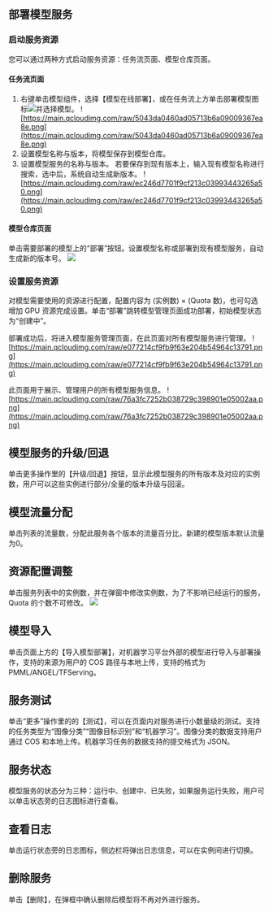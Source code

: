 ## 部署模型服务
### 启动服务资源
您可以通过两种方式启动服务资源：任务流页面、模型仓库页面。
#### 任务流页面
1. 右键单击模型组件，选择【模型在线部署】，或在任务流上方单击部署模型图标<img src="https://main.qcloudimg.com/raw/bcfef224b06e499553e5272c14813518.png" style="margin:0;">并选择模型。
![https://main.qcloudimg.com/raw/5043da0460ad05713b6a09009367ea8e.png](https://main.qcloudimg.com/raw/5043da0460ad05713b6a09009367ea8e.png)
2. 设置模型名称与版本，将模型保存到模型仓库。
3. 设置模型服务的名称与版本。
若要保存到现有版本上，输入现有模型名称进行搜索，选中后，系统自动生成新版本。
![https://main.qcloudimg.com/raw/ec246d7701f9cf213c03993443265a50.png](https://main.qcloudimg.com/raw/ec246d7701f9cf213c03993443265a50.png)

#### 模型仓库页面
单击需要部署的模型上的“部署”按钮。设置模型名称或部署到现有模型服务，自动生成新的版本号。
![](https://main.qcloudimg.com/raw/40f365c64dcc1d9de9decf97bccbb121.png)

### 设置服务资源
对模型需要使用的资源进行配置，配置内容为 (实例数) × (Quota 数)，也可勾选增加 GPU 资源完成设置。单击“部署”跳转模型管理页面成功部署，初始模型状态为“创建中”。

部署成功后，将进入模型服务管理页面，在此页面对所有模型服务进行管理。
![https://main.qcloudimg.com/raw/e077214cf9fb9f63e204b54964c13791.png](https://main.qcloudimg.com/raw/e077214cf9fb9f63e204b54964c13791.png)

此页面用于展示、管理用户的所有模型服务信息。
![https://main.qcloudimg.com/raw/76a3fc7252b038729c398901e05002aa.png](https://main.qcloudimg.com/raw/76a3fc7252b038729c398901e05002aa.png)

## 模型服务的升级/回退
单击更多操作里的【升级/回退】按钮，显示此模型服务的所有版本及对应的实例数，用户可以这些实例进行部分/全量的版本升级与回滚。

## 模型流量分配
单击列表的流量数，分配此服务各个版本的流量百分比，新建的模型版本默认流量为0。

## 资源配置调整
单击服务列表中的实例数，并在弹窗中修改实例数，为了不影响已经运行的服务，Quota 的个数不可修改。
![](https://main.qcloudimg.com/raw/e7515330f26a02e1fd3a9a67c66ddc97.png)


## 模型导入
单击页面上方的【导入模型部署】，对机器学习平台外部的模型进行导入与部署操作，支持的来源为用户的 COS 路径与本地上传，支持的格式为 PMML/ANGEL/TFServing。

## 服务测试
单击“更多”操作里的的【测试】，可以在页面内对服务进行小数量级的测试。支持的任务类型为“图像分类”“图像目标识别”和“机器学习”。图像分类的数据支持用户通过 COS 和本地上传。机器学习任务的数据支持的提交格式为 JSON。

## 服务状态
模型服务的状态分为三种：运行中、创建中、已失败，如果服务运行失败，用户可以单击状态旁的日志图标进行查看。

## 查看日志
单击运行状态旁的日志图标，侧边栏将弹出日志信息，可以在实例间进行切换。

## 删除服务
单击【删除】，在弹框中确认删除后模型将不再对外进行服务。
